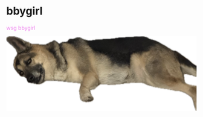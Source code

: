 # bbygirl
 <p style="color:Violet;"> wsg bbygirl </p>
<img src="assets/img/Image (2).jpg" alt="Doge">
